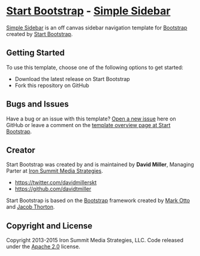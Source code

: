 # [Start Bootstrap](https://startbootstrap.com/) - [Simple Sidebar](https://startbootstrap.com/template-overviews/simple-sidebar/)

[Simple Sidebar](https://startbootstrap.com/template-overviews/simple-sidebar/) is an off canvas sidebar navigation template for [Bootstrap](https://getbootstrap.com/) created by [Start Bootstrap](https://startbootstrap.com/).

## Getting Started

To use this template, choose one of the following options to get started:
* Download the latest release on Start Bootstrap
* Fork this repository on GitHub

## Bugs and Issues

Have a bug or an issue with this template? [Open a new issue](https://github.com/IronSummitMedia/startbootstrap-simple-sidebar/issues) here on GitHub or leave a comment on the [template overview page at Start Bootstrap](https://startbootstrap.com/template-overviews/simple-sidebar/).

## Creator

Start Bootstrap was created by and is maintained by **David Miller**, Managing Parter at [Iron Summit Media Strategies](https://www.ironsummitmedia.com/).

* https://twitter.com/davidmillerskt
* https://github.com/davidtmiller

Start Bootstrap is based on the [Bootstrap](https://getbootstrap.com/) framework created by [Mark Otto](https://twitter.com/mdo) and [Jacob Thorton](https://twitter.com/fat).

## Copyright and License

Copyright 2013-2015 Iron Summit Media Strategies, LLC. Code released under the [Apache 2.0](https://github.com/IronSummitMedia/startbootstrap-simple-sidebar/blob/gh-pages/LICENSE) license.
